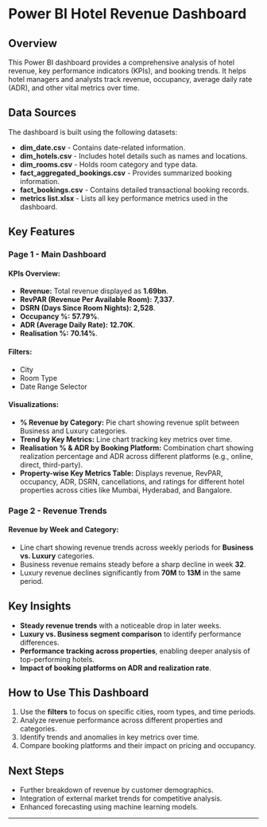# Power BI Hotel Revenue Dashboard

## Overview
This Power BI dashboard provides a comprehensive analysis of hotel revenue, key performance indicators (KPIs), and booking trends. It helps hotel managers and analysts track revenue, occupancy, average daily rate (ADR), and other vital metrics over time.

## Data Sources
The dashboard is built using the following datasets:
- **dim_date.csv** - Contains date-related information.
- **dim_hotels.csv** - Includes hotel details such as names and locations.
- **dim_rooms.csv** - Holds room category and type data.
- **fact_aggregated_bookings.csv** - Provides summarized booking information.
- **fact_bookings.csv** - Contains detailed transactional booking records.
- **metrics list.xlsx** - Lists all key performance metrics used in the dashboard.

## Key Features
### **Page 1 - Main Dashboard**
#### KPIs Overview:
- **Revenue:** Total revenue displayed as **1.69bn**.
- **RevPAR (Revenue Per Available Room):** **7,337**.
- **DSRN (Days Since Room Nights):** **2,528**.
- **Occupancy %:** **57.79%**.
- **ADR (Average Daily Rate):** **12.70K**.
- **Realisation %:** **70.14%**.

#### Filters:
- City
- Room Type
- Date Range Selector

#### Visualizations:
- **% Revenue by Category:** Pie chart showing revenue split between Business and Luxury categories.
- **Trend by Key Metrics:** Line chart tracking key metrics over time.
- **Realisation % & ADR by Booking Platform:** Combination chart showing realization percentage and ADR across different platforms (e.g., online, direct, third-party).
- **Property-wise Key Metrics Table:** Displays revenue, RevPAR, occupancy, ADR, DSRN, cancellations, and ratings for different hotel properties across cities like Mumbai, Hyderabad, and Bangalore.

### **Page 2 - Revenue Trends**
#### **Revenue by Week and Category:**
- Line chart showing revenue trends across weekly periods for **Business vs. Luxury** categories.
- Business revenue remains steady before a sharp decline in week **32**.
- Luxury revenue declines significantly from **70M** to **13M** in the same period.

## Key Insights
- **Steady revenue trends** with a noticeable drop in later weeks.
- **Luxury vs. Business segment comparison** to identify performance differences.
- **Performance tracking across properties**, enabling deeper analysis of top-performing hotels.
- **Impact of booking platforms on ADR and realization rate**.

## How to Use This Dashboard
1. Use the **filters** to focus on specific cities, room types, and time periods.
2. Analyze revenue performance across different properties and categories.
3. Identify trends and anomalies in key metrics over time.
4. Compare booking platforms and their impact on pricing and occupancy.

## Next Steps
- Further breakdown of revenue by customer demographics.
- Integration of external market trends for competitive analysis.
- Enhanced forecasting using machine learning models.

---


